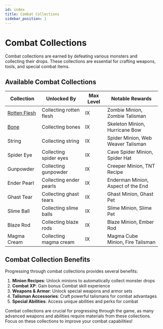 ```yaml
---
id: index
title: Combat Collections
sidebar_position: 1
---
```


# Combat Collections

Combat collections are earned by defeating various monsters and collecting their drops. These collections are essential for crafting weapons, tools, and special combat items.

## Available Combat Collections

| Collection | Unlocked By | Max Level | Notable Rewards |
|------------|-------------|-----------|-----------------|
| [Rotten Flesh](/skyblock/collections/combat/rotten-flesh) | Collecting rotten flesh | IX | Zombie Minion, Zombie Talisman |
| [Bone](/skyblock/collections/combat/bone) | Collecting bones | IX | Skeleton Minion, Hurricane Bow |
| String | Collecting string | IX | Spider Minion, Web Weaver Talisman |
| Spider Eye | Collecting spider eyes | IX | Cave Spider Minion, Spider Hat |
| Gunpowder | Collecting gunpowder | IX | Creeper Minion, TNT Recipe |
| Ender Pearl | Collecting ender pearls | IX | Enderman Minion, Aspect of the End |
| Ghast Tear | Collecting ghast tears | IX | Ghast Minion, Ghast Pet |
| Slime Ball | Collecting slime balls | IX | Slime Minion, Slime Pet |
| Blaze Rod | Collecting blaze rods | IX | Blaze Minion, Ember Rod |
| Magma Cream | Collecting magma cream | IX | Magma Cube Minion, Fire Talisman |

## Combat Collection Benefits

Progressing through combat collections provides several benefits:

1. **Minion Recipes**: Unlock minions to automatically collect monster drops
2. **Combat XP**: Gain bonus Combat skill experience
3. **Weapons & Armor**: Unlock special weapons and armor sets
4. **Talisman Accessories**: Craft powerful talismans for combat advantages
5. **Special Abilities**: Access unique abilities and perks for combat

Combat collections are crucial for progressing through the game, as many advanced weapons and abilities require materials from these collections. Focus on these collections to improve your combat capabilities!